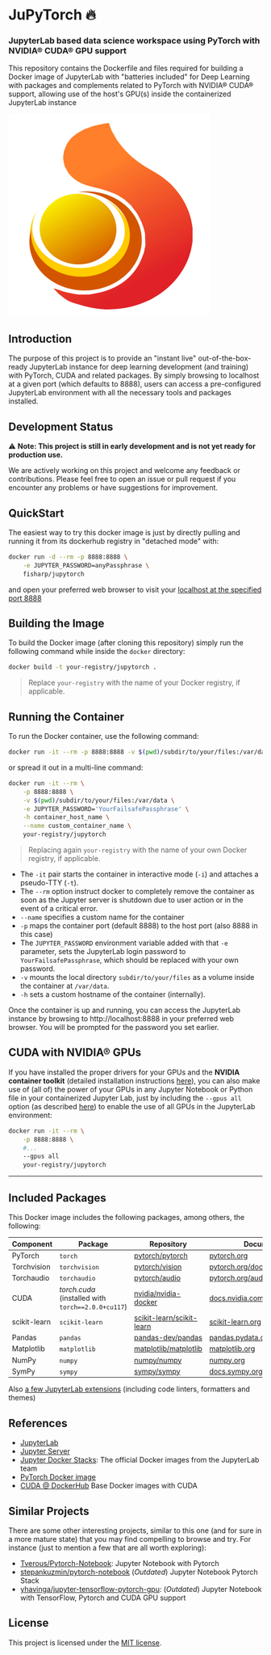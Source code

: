 # JuPyTorch :fire:

### JupyterLab based data science workspace using PyTorch with NVIDIA® CUDA® GPU support

This repository contains the Dockerfile and files required for building a Docker image of JupyterLab with "batteries included" for Deep Learning with packages and complements related to PyTorch with NVIDIA® CUDA® support, allowing use of the host's GPU(s) inside the containerized JupyterLab instance

![:fire:](images/jupytorch.svg)

## Introduction

The purpose of this project is to provide an "instant live" out-of-the-box-ready JupyterLab instance for deep learning development (and training) with PyTorch, CUDA and related packages. By simply browsing to localhost at a given port (which defaults to 8888), users can access a pre-configured JupyterLab environment with all the necessary tools and packages installed. 

## Development Status

:warning: **Note: This project is still in early development and is not yet ready for production use.**

We are actively working on this project and welcome any feedback or contributions. Please feel free to open an issue or pull request if you encounter any problems or have suggestions for improvement.

## QuickStart

The easiest way to try this docker image is just by directly pulling and running it from its dockerhub registry in "detached mode" with:

```bash
docker run -d --rm -p 8888:8888 \
    -e JUPYTER_PASSWORD=anyPassphrase \
    fisharp/jupytorch
```

and open your preferred web browser to visit your [localhost at the specified port 8888](http://localhost:8888) 


## Building the Image

To build the Docker image (after cloning this repository) simply run the following command while inside the `docker` directory:

```bash
docker build -t your-registry/jupytorch .
```

> Replace `your-registry` with the name of your Docker registry, if applicable.

## Running the Container

To run the Docker container, use the following command:

```bash
docker run -it --rm -p 8888:8888 -v $(pwd)/subdir/to/your/files:/var/data -e JUPYTER_PASSWORD='YourFailsafePassphrase' -h container_host_name --name custom_container_name your-registry/jupytorch
```

or spread it out in a multi-line command:

```bash
docker run -it --rm \
    -p 8888:8888 \
    -v $(pwd)/subdir/to/your/files:/var/data \
    -e JUPYTER_PASSWORD='YourFailsafePassphrase' \
    -h container_host_name \
    --name custom_container_name \
    your-registry/jupytorch
```

> Replacing again `your-registry` with the name of your own Docker registry, if applicable.

- The `-it` pair starts the container in interactive mode (`-i`) and attaches a pseudo-TTY (`-t`).
- The `--rm` option instruct docker to completely remove the container as soon as the Jupyter server is shutdown due to user action or in the event of a critical error.
- `--name` specifies a custom name for the container
- `-p` maps the container port (default 8888) to the host port (also 8888 in this case)
- The `JUPYTER_PASSWORD` environment variable added with that `-e` parameter, sets the JupyterLab login password to `YourFailsafePassphrase`, which should be replaced with your own password.
- `-v` mounts the local directory `subdir/to/your/files` as a volume inside the container at `/var/data`.
- `-h` sets a custom hostname of the container (internally).

Once the container is up and running, you can access the JupyterLab instance by browsing to http://localhost:8888 in your preferred web browser. You will be prompted for the password you set earlier.


## CUDA with NVIDIA® GPUs

If you have installed the proper drivers for your GPUs and the **NVIDIA container toolkit** (detailed installation instructions [here](https://docs.nvidia.com/datacenter/cloud-native/container-toolkit/install-guide.html#installation-guide)), you can also make use of (all of) the power of your GPUs in any Jupyter Notebook or Python file in your containerized Jupyter Lab, just by including the `--gpus all` option (as described [here](https://docs.docker.com/engine/reference/commandline/run/#gpus)) to enable the use of all GPUs in the JupyterLab environment:

```bash
docker run -it --rm \
    -p 8888:8888 \
    #...
    --gpus all
    your-registry/jupytorch
```

---

## Included Packages

This Docker image includes the following packages, among others, the following:

| Component | Package | Repository | Documentation |
| --- | --- | --- | --- |
| PyTorch | `torch` | [pytorch/pytorch](https://github.com/pytorch/pytorch) | [pytorch.org](https://pytorch.org/docs/stable/index.html) |
| Torchvision | `torchvision` | [pytorch/vision](https://github.com/pytorch/vision) | [pytorch.org/docs/stable/torchvision/](https://pytorch.org/vision/stable/index.html) |
| Torchaudio | `torchaudio` | [pytorch/audio](https://github.com/pytorch/audio) | [pytorch.org/audio/stable/index.html](https://pytorch.org/audio/stable/index.html) |
| CUDA | _torch.cuda_ (installed with `torch==2.0.0+cu117`) | [nvidia/nvidia-docker](https://github.com/nvidia/nvidia-docker) | [docs.nvidia.com/cuda/](https://docs.nvidia.com/cuda/) |
| scikit-learn | `scikit-learn` | [scikit-learn/scikit-learn](https://github.com/scikit-learn/scikit-learn) | [scikit-learn.org](https://scikit-learn.org/) |
| Pandas | `pandas` | [pandas-dev/pandas](https://github.com/pandas-dev/pandas) | [pandas.pydata.org](https://pandas.pydata.org/) |
| Matplotlib | `matplotlib` | [matplotlib/matplotlib](https://github.com/matplotlib/matplotlib) | [matplotlib.org](https://matplotlib.org/stable/api/index) |
| NumPy | `numpy` | [numpy/numpy](https://github.com/numpy/numpy) | [numpy.org](https://numpy.org/) |
| SymPy | `sympy` | [sympy/sympy](https://github.com/sympy/sympy) | [docs.sympy.org](https://docs.sympy.org/latest/index.html) |

Also [a few JupyterLab extensions](Docker/packages/server-extensions/requirements.txt) (including code linters, formatters and themes)

## References

- [JupyterLab](https://jupyterlab.readthedocs.io/en/stable/)
- [Jupyter Server](https://jupyter-server.readthedocs.io/en/stable/)
- [Jupyter Docker Stacks](https://github.com/jupyter/docker-stacks): The official Docker images from the JupyterLab team
- [PyTorch Docker image](https://github.com/pytorch/pytorch#docker-image)
- [CUDA @ DockerHub](https://hub.docker.com/r/nvidia/cuda) Base Docker images with CUDA

## Similar Projects

There are some other interesting projects, similar to this one (and for sure in a more mature state) that you may find compelling to browse and try. For instance (just to mention a few that are all worth exploring):

- [Tverous/Pytorch-Notebook](https://github.com/Tverous/pytorch-notebook): Jupyter Notebook with Pytorch
- [stepankuzmin/pytorch-notebook](https://github.com/stepankuzmin/pytorch-notebook) (*Outdated*) Jupyter Notebook Pytorch Stack
- [yhavinga/jupyter-tensorflow-pytorch-gpu](https://github.com/yhavinga/jupyter-tensorflow-pytorch-gpu): (*Outdated*) Jupyter Notebook with TensorFlow, Pytorch and CUDA GPU support


## License

This project is licensed under the [MIT license](LICENSE).